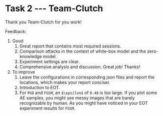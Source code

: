 # Task 2 --- Team-Clutch

Thank you Team-Clutch for you work!

Feedback:
1. Good
    1. Great report that contains most required sessions.
    2. Comparison attacks in the context of white-box model and the zero-knowledge model.
    3. Experiment settings are clear.
    4. Comprehensive analysis and discussion. Great job! Thanks!
2. To improve
    1. Leave the configurations in corresponding json files and report the locations, which makes your report conciser.
    2. Introduction to EOT.
    3. For ``PGD`` and ``FGSM``, an ``$\epsilon$`` of ``0.48`` is too large. If you plot some AE samples, you might see messy images that are barely recognizable by human. As you might have noticed in your EOT experiment results for ``FGSM``.